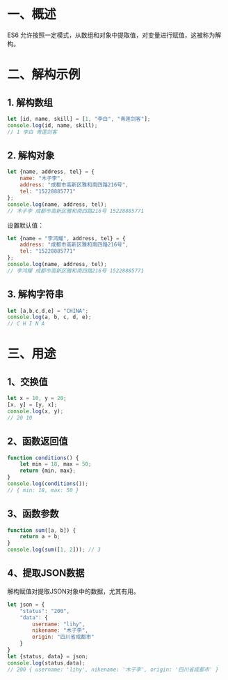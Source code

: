 # 一、概述

ES6 允许按照一定模式，从数组和对象中提取值，对变量进行赋值，这被称为解构。

# 二、解构示例

## 1. 解构数组

```js
let [id, name, skill] = [1, "李白", "青莲剑客"];
console.log(id, name, skill); 
// 1 李白 青莲剑客
```

## 2. 解构对象

```js
let {name, address, tel} = {
    name: "木子李",
    address: "成都市高新区雅和南四路216号",
    tel: "15228885771"
};
console.log(name, address, tel);
// 木子李 成都市高新区雅和南四路216号 15228885771
```

设置默认值：

```js
let {name = "李鸿耀", address, tel} = {
    address: "成都市高新区雅和南四路216号",
    tel: "15228885771"
};
console.log(name, address, tel);
// 李鸿耀 成都市高新区雅和南四路216号 15228885771
```

## 3. 解构字符串

```javascript
let [a,b,c,d,e] = "CHINA";
console.log(a, b, c, d, e);
// C H I N A
```

# 三、用途

## 1、交换值

```javascript
let x = 10, y = 20;
[x, y] = [y, x];
console.log(x, y);
// 20 10
```

## 2、函数返回值

```js
function conditions() {
    let min = 18, max = 50;
    return {min, max};
}
console.log(conditions());
// { min: 18, max: 50 }
```

## 3、函数参数

```javascript
function sum([a, b]) {
    return a + b;
}
console.log(sum([1, 2])); // 3
```

## 4、提取JSON数据

解构赋值对提取JSON对象中的数据，尤其有用。

```javascript
let json = {
    "status": "200",
    "data": {
        username: "lihy",
        nikename: "木子李",
        origin: "四川省成都市"
    }
}
let {status, data} = json;
console.log(status,data);
// 200 { username: 'lihy', nikename: '木子李', origin: '四川省成都市' }
```



















  